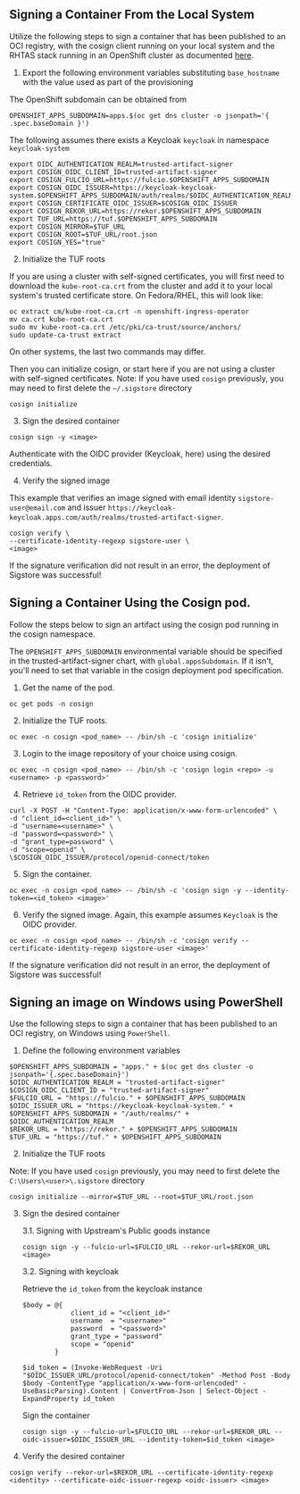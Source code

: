 ## Signing a Container From the Local System

Utilize the following steps to sign a container that has been published to an OCI registry, with the cosign client running on your local system and the RHTAS stack running in an OpenShift cluster as documented [here](quick-start-with-keycloak.md).

1. Export the following environment variables substituting `base_hostname` with the value used as part of the provisioning

The OpenShift subdomain can be obtained from

```shell
OPENSHIFT_APPS_SUBDOMAIN=apps.$(oc get dns cluster -o jsonpath='{ .spec.baseDomain }')
```

The following assumes there exists a Keycloak `keycloak` in namespace `keycloak-system`

```shell
export OIDC_AUTHENTICATION_REALM=trusted-artifact-signer
export COSIGN_OIDC_CLIENT_ID=trusted-artifact-signer
export COSIGN_FULCIO_URL=https://fulcio.$OPENSHIFT_APPS_SUBDOMAIN
export COSIGN_OIDC_ISSUER=https://keycloak-keycloak-system.$OPENSHIFT_APPS_SUBDOMAIN/auth/realms/$OIDC_AUTHENTICATION_REALM
export COSIGN_CERTIFICATE_OIDC_ISSUER=$COSIGN_OIDC_ISSUER
export COSIGN_REKOR_URL=https://rekor.$OPENSHIFT_APPS_SUBDOMAIN
export TUF_URL=https://tuf.$OPENSHIFT_APPS_SUBDOMAIN
export COSIGN_MIRROR=$TUF_URL
export COSIGN_ROOT=$TUF_URL/root.json
export COSIGN_YES="true"
```

2. Initialize the TUF roots

If you are using a cluster with self-signed certificates, you will first need to download the `kube-root-ca.crt` from the cluster and add it to your
local system's trusted certificate store. On Fedora/RHEL, this will look like:

```shell
oc extract cm/kube-root-ca.crt -n openshift-ingress-operator
mv ca.crt kube-root-ca.crt
sudo mv kube-root-ca.crt /etc/pki/ca-trust/source/anchors/
sudo update-ca-trust extract
```
On other systems, the last two commands may differ.

Then you can initialize cosign, or start here if you are not using a cluster with self-signed certificates.
Note: If you have used `cosign` previously, you may need to first delete the `~/.sigstore` directory

```shell
cosign initialize
```

3. Sign the desired container

```shell
cosign sign -y <image>
```

Authenticate with the OIDC provider (Keycloak, here)  using the desired credentials.

4. Verify the signed image

This example that verifies an image signed with email identity `sigstore-user@email.com` and issuer `https://keycloak-keycloak.apps.com/auth/realms/trusted-artifact-signer`.

```shell
cosign verify \
--certificate-identity-regexp sigstore-user \
<image>
```

If the signature verification did not result in an error, the deployment of Sigstore was successful!

## Signing a Container Using the Cosign pod.

Follow the steps below to sign an artifact using the cosign pod running in the cosign namespace.

The `OPENSHIFT_APPS_SUBDOMAIN` environmental variable should be specified in the trusted-artifact-signer chart,
with `global.appsSubdomain`. If it isn't, you'll need to set that variable in the cosign
deployment pod specification.

1. Get the name of the pod.

``` 
oc get pods -n cosign 
```

2. Initialize the TUF roots.

```shell
oc exec -n cosign <pod_name> -- /bin/sh -c 'cosign initialize'
```

3. Login to the image repository of your choice using cosign.
```
oc exec -n cosign <pod_name> -- /bin/sh -c 'cosign login <repo> -u <username> -p <password>'
```

4. Retrieve `id_token` from the OIDC provider.
```
curl -X POST -H "Content-Type: application/x-www-form-urlencoded" \
-d "client_id=<client_id>" \
-d "username=<username>" \
-d "password=<password>" \
-d "grant_type=password" \
-d "scope=openid" \
\$COSIGN_OIDC_ISSUER/protocol/openid-connect/token
```

5. Sign the container.
```
oc exec -n cosign <pod_name> -- /bin/sh -c 'cosign sign -y --identity-token=<id_token> <image>'
```

6. Verify the signed image. Again, this example assumes `Keycloak` is the OIDC provider.

```shell
oc exec -n cosign <pod_name> -- /bin/sh -c 'cosign verify --certificate-identity-regexp sigstore-user <image>'
```

If the signature verification did not result in an error, the deployment of Sigstore was successful!

## Signing an image on Windows using PowerShell

Use the following steps to sign a container that has been published to an OCI registry, on Windows using `PowerShell`.

1. Define the following environment variables
```
$OPENSHIFT_APPS_SUBDOMAIN = "apps." + $(oc get dns cluster -o jsonpath='{.spec.baseDomain}')
$OIDC_AUTHENTICATION_REALM = "trusted-artifact-signer"
$COSIGN_OIDC_CLIENT_ID = "trusted-artifact-signer"
$FULCIO_URL = "https://fulcio." + $OPENSHIFT_APPS_SUBDOMAIN
$OIDC_ISSUER_URL = "https://keycloak-keycloak-system." + $OPENSHIFT_APPS_SUBDOMAIN + "/auth/realms/" + $OIDC_AUTHENTICATION_REALM
$REKOR_URL = "https://rekor." + $OPENSHIFT_APPS_SUBDOMAIN
$TUF_URL = "https://tuf." + $OPENSHIFT_APPS_SUBDOMAIN
```
2. Initialize the TUF roots

Note: If you have used `cosign` previously, you may need to first delete the `C:\Users\<user>\.sigstore` directory

```
cosign initialize --mirror=$TUF_URL --root=$TUF_URL/root.json
```

3. Sign the desired container

    3.1. Signing with Upstream's Public goods instance

    ```
    cosign sign -y --fulcio-url=$FULCIO_URL --rekor-url=$REKOR_URL <image>
    ```

    3.2. Signing with keycloak

    Retrieve the `id_token` from the keycloak instance

    ```
    $body = @{ 
                client_id = "<client_id>" 
                username  = "<username>"
                password  = "<password>"
                grant_type = "password" 
                scope = "openid"
            }

    $id_token = (Invoke-WebRequest -Uri "$OIDC_ISSUER_URL/protocol/openid-connect/token" -Method Post -Body $body -ContentType "application/x-www-form-urlencoded" -UseBasicParsing).Content | ConvertFrom-Json | Select-Object -ExpandProperty id_token 
    ```

    Sign the container

    ```
    cosign sign -y --fulcio-url=$FULCIO_URL --rekor-url=$REKOR_URL --oidc-issuer=$OIDC_ISSUER_URL --identity-token=$id_token <image>
    ```

4. Verify the desired container

```
cosign verify --rekor-url=$REKOR_URL --certificate-identity-regexp <identity> --certificate-oidc-issuer-regexp <oidc-issuer> <image>
```

